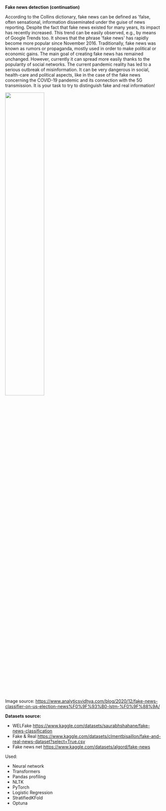 **Fake news detection (continuation)** 

According to the Collins dictionary, fake news can be defined as 'false, often sensational, information disseminated under the guise of news reporting. Despite the fact that fake news existed for many years, its impact has recently increased. This trend can be easily observed, e.g., by means of Google Trends too. It shows that the phrase 'fake news' has rapidly become more popular since November 2016. Traditionally, fake news was known as rumors or propaganda, mostly used in order to make political or economic gains. The main goal of creating fake news has remained unchanged. However, currently it can spread more easily thanks to the popularity of social networks. The current pandemic reality has led to a serious outbreak of misinformation. It can be very dangerous in social, health-care and political aspects, like in the case of the fake news concerning the COVID-19 pandemic and its connection with the 5G transmission. It is your task to try to distinguish fake and real information!


<img src="https://miro.medium.com/v2/resize:fit:1262/1*LBn_F2ALsKUAKK6vbQbJuw.png" width=50% height=50%><br>
Image source: https://www.analyticsvidhya.com/blog/2020/12/fake-news-classifier-on-us-election-news%F0%9F%93%B0-lstm-%F0%9F%88%9A/ <br>


**Datasets source:** 
- WELFake https://www.kaggle.com/datasets/saurabhshahane/fake-news-classification
- Fake & Real https://www.kaggle.com/datasets/clmentbisaillon/fake-and-real-news-dataset?select=True.csv
- Fake news net https://www.kaggle.com/datasets/algord/fake-news


Used:
- Neural network
- Transformers
- Pandas profiling
- NLTK
- PyTorch
- Logistic Regression
- StratifiedKFold
- Optuna
